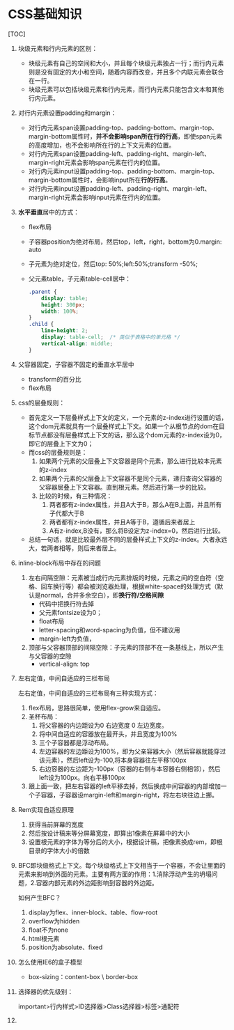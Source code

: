 # CSS基础知识

[TOC]

1. 块级元素和行内元素的区别：

   - 块级元素有自己的空间和大小，并且每个块级元素独占一行；而行内元素则是没有固定的大小和空间，随着内容而改变，并且多个内联元素会联合在一行。
   - 块级元素可以包括块级元素和行内元素，而行内元素只能包含文本和其他行内元素。

2. 对行内元素设置padding和margin：

   - 对行内元素span设置padding-top、padding-bottom、margin-top、margin-bottom属性时，**并不会影响span所在行的行高**，即使span元素的高度增加，也不会影响所在行的上下文元素的位置。
   - 对行内元素span设置padding-left、padding-right、margin-left、margin-right元素会影响span元素在行内的位置。
   - 对行内元素input设置padding-top、padding-bottom、margin-top、margin-bottom属性时，会影响input所在**行的行高**。
   - 对行内元素input设置padding-left、padding-right、margin-left、margin-right元素会影响input元素在行内的位置。

3. **水平垂直**居中的方式：

   - flex布局

   - 子容器position为绝对布局，然后top，left，right，bottom为0.margin: auto

   - 子元素为绝对定位，然后top: 50%;left:50%;transform -50%;

   - 父元素table，子元素table-cell居中：

     ```css
     .parent {
         display: table;
         height: 300px;
         width: 100%;
     }
     .child {
         line-height: 2;
         display: table-cell;  /* 类似于表格中的单元格 */
         vertical-align: middle;
     }
     ```

4. 父容器固定，子容器不固定的垂直水平居中

   - transform的百分比
   - flex布局

5. css的层叠规则：

   - 首先定义一下层叠样式上下文的定义，一个元素的z-index进行设置的话，这个dom元素就具有一个层叠样式上下文。如果一个从根节点的dom在目标节点都没有层叠样式上下文的话，那么这个dom元素的z-index设为0，即它的层叠上下文为0；
   - 而css的层叠规则是：
     1. 如果两个元素的父层叠上下文容器是同个元素，那么进行比较本元素的z-index
     2. 如果两个元素的父层叠上下文容器不是同个元素，递归查询父容器的父容器层叠上下文容器。直到根元素。然后进行第一步的比较。
     3. 比较的时候，有三种情况：
        1. 两者都有z-index属性，并且A大于B，那么A在B上面，并且所有子代都大于B
        2. 两者都有z-index属性，并且A等于B，遵循后来者居上
        3. A有z-index,B没有，那么将B设定为z-index=0，然后进行比较。
   - 总结一句话，就是比较最外层不同的层叠样式上下文的z-index。大者永远大，若两者相等，则后来者居上。

6. inline-block布局中存在的问题

   1. 左右间隔空隙：元素被当成行内元素排版的时候，元素之间的空白符（空格、回车换行等）都会被浏览器处理，根据white-space的处理方式（默认是normal，合并多余空白），即**换行符/空格间隙**
      - 代码中把换行符去掉
      - 父元素fontsize设为0；
      - float布局
      - letter-spacing和word-spacing为负值，但不建议用
      - margin-left为负值，
   2. 顶部与父容器顶部的间隔空隙：子元素的顶部不在一条基线上，所以产生与父容器的空隙
      - vertical-align: top	

7. 左右定值，中间自适应的三栏布局

   左右定值，中间自适应的三栏布局有三种实现方式：

   1. flex布局，思路很简单，使用flex-grow来自适应。
   2. 圣杯布局：
      1. 将父容器的内边距设为0 右边宽度 0 左边宽度。
      2. 将中间自适应的容器放在最开头，并且宽度为100%
      3. 三个子容器都是浮动布局。
      4. 左边容器的左边距设为100%，即为父亲容器大小（然后容器就能穿过该元素），然后left设为-100,将本身容器往左平移100px
      5. 右边容器的左边距为-100px（容器的右侧与本容器右侧相邻），然后left设为100px。向右平移100px
   3. 跟上面一致，把左右容器的left平移去掉，然后换成中间容器的内部增加一个子容器，子容器设margin-left和margin-right，将左右块往边上挪。

8. Rem实现自适应原理

   1. 获得当前屏幕的宽度
   2. 然后按设计稿来等分屏幕宽度，即算出1像素在屏幕中的大小
   3. 设置根元素的字体为等分后的大小，根据设计稿，把像素换成rem，即根目录的字体大小的倍数

9. BFC即块级格式上下文。每个块级格式上下文相当于一个容器，不会让里面的元素来影响到外面的元素。主要有两方面的作用：1.消除浮动产生的坍塌问题，2.容器内部元素的外边距影响到容器的外边距。

   如何产生BFC？

   1. display为flex、inner-block、table、flow-root
   2. overflow为hidden
   3. float不为none
   4. html根元素
   5. position为absolute、fixed

10. 怎么使用IE6的盒子模型

    - box-sizing：content-box \ border-box

11. 选择器的优先级别：

    important>行内样式>ID选择器>Class选择器>标签>通配符

12. 
